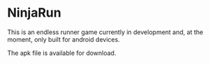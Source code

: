 # NinjaRun

This is an endless runner game currently in development and, at the moment, only built for android devices. 

The apk file is available for download.
